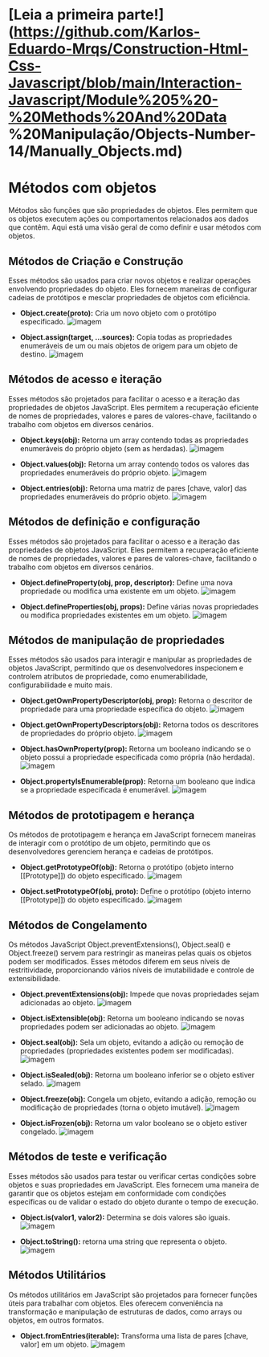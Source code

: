 # [Leia a primeira parte!](https://github.com/Karlos-Eduardo-Mrqs/Construction-Html-Css-Javascript/blob/main/Interaction-Javascript/Module%205%20-%20Methods%20And%20Data %20Manipulação/Objects-Number-14/Manually_Objects.md)

# Métodos com objetos
Métodos são funções que são propriedades de objetos. Eles permitem que os objetos executem ações ou comportamentos relacionados aos dados que contêm. Aqui está uma visão geral de como definir e usar métodos com objetos.

## Métodos de Criação e Construção
Esses métodos são usados ​​para criar novos objetos e realizar operações envolvendo propriedades do objeto. Eles fornecem maneiras de configurar cadeias de protótipos e mesclar propriedades de objetos com eficiência.

- **Object.create(proto):** Cria um novo objeto com o protótipo especificado.
![imagem](https://github.com/user-attachments/assets/2bdd084d-59ca-468f-bf21-756ea44e62a7)

- **Object.assign(target, ...sources):** Copia todas as propriedades enumeráveis ​​de um ou mais objetos de origem para um objeto de destino.
![imagem](https://github.com/user-attachments/assets/15f0a23d-ac5a-46a1-90eb-75df67efa525)

## Métodos de acesso e iteração
Esses métodos são projetados para facilitar o acesso e a iteração das propriedades de objetos JavaScript. Eles permitem a recuperação eficiente de nomes de propriedades, valores e pares de valores-chave, facilitando o trabalho com objetos em diversos cenários.

- **Object.keys(obj):** Retorna um array contendo todas as propriedades enumeráveis ​​do próprio objeto (sem as herdadas).
![imagem](https://github.com/user-attachments/assets/139f30f9-d909-49c1-b439-dea59c3e5707)

- **Object.values(obj):** Retorna um array contendo todos os valores das propriedades enumeráveis ​​do próprio objeto.
![imagem](https://github.com/user-attachments/assets/81006bac-59c0-4e61-b444-444d2aaff062)

- **Object.entries(obj):** Retorna uma matriz de pares [chave, valor] das propriedades enumeráveis ​​do próprio objeto.
![imagem](https://github.com/user-attachments/assets/457d16d7-04f0-43d4-8f8c-babb6b102d33)

## Métodos de definição e configuração
Esses métodos são projetados para facilitar o acesso e a iteração das propriedades de objetos JavaScript. Eles permitem a recuperação eficiente de nomes de propriedades, valores e pares de valores-chave, facilitando o trabalho com objetos em diversos cenários.

- **Object.defineProperty(obj, prop, descriptor):** Define uma nova propriedade ou modifica uma existente em um objeto.
![imagem](https://github.com/user-attachments/assets/90d89da1-cd2d-4ebe-a30b-ec37b0444aa6)

- **Object.defineProperties(obj, props):** Define várias novas propriedades ou modifica propriedades existentes em um objeto.
![imagem](https://github.com/user-attachments/assets/89e68cd5-73c0-4239-8f8c-c9667143f4a5)

## Métodos de manipulação de propriedades
Esses métodos são usados ​​para interagir e manipular as propriedades de objetos JavaScript, permitindo que os desenvolvedores inspecionem e controlem atributos de propriedade, como enumerabilidade, configurabilidade e muito mais.

- **Object.getOwnPropertyDescriptor(obj, prop):** Retorna o descritor de propriedade para uma propriedade específica do objeto.
![imagem](https://github.com/user-attachments/assets/40769c1d-6af7-45d4-a006-fd3aaf5e6959)

- **Object.getOwnPropertyDescriptors(obj):** Retorna todos os descritores de propriedades do próprio objeto.
![imagem](https://github.com/user-attachments/assets/b92fa5cc-8d5d-49d2-9eb4-488e07590b48)

- **Object.hasOwnProperty(prop):** Retorna um booleano indicando se o objeto possui a propriedade especificada como própria (não herdada).
![imagem](https://github.com/user-attachments/assets/8178b993-0f78-41ba-ba3d-a104b9579397)

- **Object.propertyIsEnumerable(prop):** Retorna um booleano que indica se a propriedade especificada é enumerável.
![imagem](https://github.com/user-attachments/assets/7615b49b-d335-4416-bb11-5ecc3e0b5a86)

## Métodos de prototipagem e herança
Os métodos de prototipagem e herança em JavaScript fornecem maneiras de interagir com o protótipo de um objeto, permitindo que os desenvolvedores gerenciem herança e cadeias de protótipos. 

- **Object.getPrototypeOf(obj):** Retorna o protótipo (objeto interno [[Prototype]]) do objeto especificado.
![imagem](https://github.com/user-attachments/assets/96cb885b-6a14-4cc0-a900-ff606592f024)

- **Object.setPrototypeOf(obj, proto):** Define o protótipo (objeto interno [[Prototype]]) do objeto especificado.
![imagem](https://github.com/user-attachments/assets/5b4e93dd-0ff3-4b41-b711-b256b0d5eb8f)

## Métodos de Congelamento
Os métodos JavaScript Object.preventExtensions(), Object.seal() e Object.freeze() servem para restringir as maneiras pelas quais os objetos podem ser modificados. Esses métodos diferem em seus níveis de restritividade, proporcionando vários níveis de imutabilidade e controle de extensibilidade.

- **Object.preventExtensions(obj):** Impede que novas propriedades sejam adicionadas ao objeto.
![imagem](https://github.com/user-attachments/assets/7ca324d9-12c9-407c-8a67-e18a2676df33)

- **Object.isExtensible(obj):** Retorna um booleano indicando se novas propriedades podem ser adicionadas ao objeto.
![imagem](https://github.com/user-attachments/assets/95c2f223-8b6d-4331-9665-2a22fd3f9aae)

- **Object.seal(obj):** Sela um objeto, evitando a adição ou remoção de propriedades (propriedades existentes podem ser modificadas).
![imagem](https://github.com/user-attachments/assets/0f94a7c9-dcb8-49b3-82a7-8296faa64561)

- **Object.isSealed(obj):** Retorna um booleano inferior se o objeto estiver selado.
![imagem](https://github.com/user-attachments/assets/3f074526-e7fd-4e09-ba76-c8a75a59c893)

- **Object.freeze(obj):** Congela um objeto, evitando a adição, remoção ou modificação de propriedades (torna o objeto imutável).
![imagem](https://github.com/user-attachments/assets/4b5ecce1-693c-4d68-b343-5c0c1747df73)

- **Object.isFrozen(obj):** Retorna um valor booleano se o objeto estiver congelado.
![imagem](https://github.com/user-attachments/assets/c7d3ca25-caaf-4286-b082-2f15976971b7)

## Métodos de teste e verificação
Esses métodos são usados ​​para testar ou verificar certas condições sobre objetos e suas propriedades em JavaScript. Eles fornecem uma maneira de garantir que os objetos estejam em conformidade com condições específicas ou de validar o estado do objeto durante o tempo de execução.

- **Object.is(valor1, valor2):** Determina se dois valores são iguais.
![imagem](https://github.com/user-attachments/assets/45661b52-3455-44dd-9b3b-e54c0f832843)

- **Object.toString():** retorna uma string que representa o objeto.
![imagem](https://github.com/user-attachments/assets/69a2bae4-7d85-425b-a358-2f5e8f8be24e)

## Métodos Utilitários
Os métodos utilitários em JavaScript são projetados para fornecer funções úteis para trabalhar com objetos. Eles oferecem conveniência na transformação e manipulação de estruturas de dados, como arrays ou objetos, em outros formatos.

- **Object.fromEntries(iterable):** Transforma uma lista de pares [chave, valor] em um objeto.
![imagem](https://github.com/user-attachments/assets/83c9512c-4cb3-445f-95ff-aacf6ef8c659)